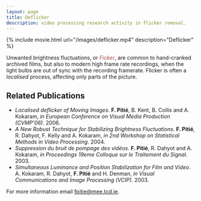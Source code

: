 ```yaml
---
layout: page
title: Deflicker
description: video processing research activity in flicker removal. 
---
```


{% include movie.html url="/images/deflicker.mp4" description="Deflicker" %}


<p class="message">
Unwanted brightness fluctuations, or <em style="color:#ac4142">Ficker</em>, are  common to hand-cranked archived films, but also to modern high frame rate recordings, when the light bulbs are out of sync with the recording framerate. Flicker is often a <em>localised</em> process, affecting only parts of the picture.
</p>


## Related Publications

*  _Localised deflicker of Moving Images_. __F. Pitié__, B. Kent, B. Collis and A. Kokaram, _in European Conference on Visual Media Production (CVMP'06)_. 2006. 
*  _A New Robust Technique for Stabilizing Brightness Fluctuations_. __F. Pitié__, R. Dahyot, F. Kelly and A. Kokaram, _in 2nd Workshop on Statistical Methods in Video Processing_. 2004. 
*  _Suppression du bruit de pompage des vidéos_. __F. Pitié__, R. Dahyot and A. Kokaram, _in Proceedings 19eme Colloque sur le Traitement du Signal_. 2003. 
*  _Simultaneous Luminance and Position Stabilization for Film and Video_. A. Kokaram, R. Dahyot, __F. Pitié__ and H. Denman, _in Visual Communications and Image Processing (VCIP)_. 2003. 

For more information email <fpitie@mee.tcd.ie>.

